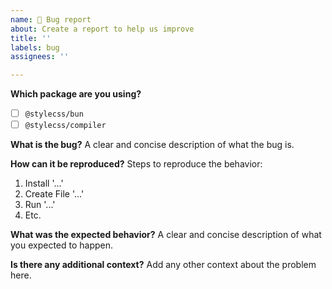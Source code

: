 ```yaml
---
name: 🐛 Bug report
about: Create a report to help us improve
title: ''
labels: bug
assignees: ''

---
```


**Which package are you using?**
- [ ] `@stylecss/bun`
- [ ] `@stylecss/compiler`

**What is the bug?**
A clear and concise description of what the bug is.

**How can it be reproduced?**
Steps to reproduce the behavior:
1. Install '...'
2. Create File '...'
3. Run '...'
4. Etc.

**What was the expected behavior?**
A clear and concise description of what you expected to happen.

**Is there any additional context?**
Add any other context about the problem here.
